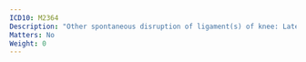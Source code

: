 ```yaml
---
ICD10: M2364
Description: "Other spontaneous disruption of ligament(s) of knee: Lateral collateral ligament or Anterior horn of lateral meniscus"
Matters: No
Weight: 0
---
```


